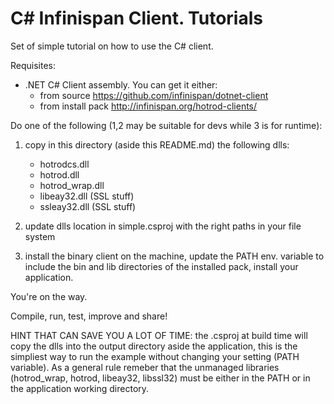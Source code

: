 # C# Infinispan Client. Tutorials

Set of simple tutorial on how to use the C# client.

Requisites:

- .NET C# Client assembly. You can get it either:
	- from source https://github.com/infinispan/dotnet-client
	- from install pack http://infinispan.org/hotrod-clients/

Do one of the following (1,2 may be suitable for devs while 3 is for runtime):

1. copy in this directory (aside this README.md) the following dlls:
	- hotrodcs.dll
	- hotrod.dll
	- hotrod_wrap.dll
	- libeay32.dll (SSL stuff)
	- ssleay32.dll (SSL stuff)

2. update dlls location in simple.csproj with the right paths in your file system

3. install the binary client on the machine, update the PATH env. variable to include the bin and lib directories of the installed pack, install your application.

You're on the way.

Compile, run, test, improve and share!


HINT THAT CAN SAVE YOU A LOT OF TIME: the .csproj at build time will copy the dlls into the output directory aside the application,
this is the simpliest way to run the example without changing your setting (PATH variable).
As a general rule remeber that the unmanaged libraries (hotrod_wrap, hotrod, libeay32, libssl32) must be either in the PATH or in the application working directory.
